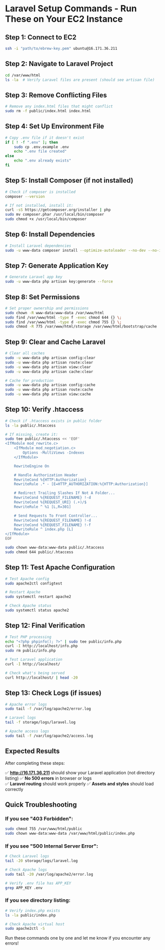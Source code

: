 # Laravel Setup Commands - Run These on Your EC2 Instance

## Step 1: Connect to EC2

```bash
ssh -i "path/to/ebrew-key.pem" ubuntu@16.171.36.211
```

## Step 2: Navigate to Laravel Project

```bash
cd /var/www/html
ls -la  # Verify Laravel files are present (should see artisan file)
```

## Step 3: Remove Conflicting Files

```bash
# Remove any index.html files that might conflict
sudo rm -f public/index.html index.html
```

## Step 4: Set Up Environment File

```bash
# Copy .env file if it doesn't exist
if [ ! -f ".env" ]; then
    sudo cp .env.example .env
    echo ".env file created"
else
    echo ".env already exists"
fi
```

## Step 5: Install Composer (if not installed)

```bash
# Check if composer is installed
composer --version

# If not installed, install it:
curl -sS https://getcomposer.org/installer | php
sudo mv composer.phar /usr/local/bin/composer
sudo chmod +x /usr/local/bin/composer
```

## Step 6: Install Dependencies

```bash
# Install Laravel dependencies
sudo -u www-data composer install --optimize-autoloader --no-dev --no-interaction
```

## Step 7: Generate Application Key

```bash
# Generate Laravel app key
sudo -u www-data php artisan key:generate --force
```

## Step 8: Set Permissions

```bash
# Set proper ownership and permissions
sudo chown -R www-data:www-data /var/www/html
sudo find /var/www/html -type f -exec chmod 644 {} \;
sudo find /var/www/html -type d -exec chmod 755 {} \;
sudo chmod -R 775 /var/www/html/storage /var/www/html/bootstrap/cache
```

## Step 9: Clear and Cache Laravel

```bash
# Clear all caches
sudo -u www-data php artisan config:clear
sudo -u www-data php artisan route:clear
sudo -u www-data php artisan view:clear
sudo -u www-data php artisan cache:clear

# Cache for production
sudo -u www-data php artisan config:cache
sudo -u www-data php artisan route:cache
sudo -u www-data php artisan view:cache
```

## Step 10: Verify .htaccess

```bash
# Check if .htaccess exists in public folder
ls -la public/.htaccess

# If missing, create it:
sudo tee public/.htaccess << 'EOF'
<IfModule mod_rewrite.c>
    <IfModule mod_negotiation.c>
        Options -MultiViews -Indexes
    </IfModule>

    RewriteEngine On

    # Handle Authorization Header
    RewriteCond %{HTTP:Authorization} .
    RewriteRule .* - [E=HTTP_AUTHORIZATION:%{HTTP:Authorization}]

    # Redirect Trailing Slashes If Not A Folder...
    RewriteCond %{REQUEST_FILENAME} !-d
    RewriteCond %{REQUEST_URI} (.+)/$
    RewriteRule ^ %1 [L,R=301]

    # Send Requests To Front Controller...
    RewriteCond %{REQUEST_FILENAME} !-d
    RewriteCond %{REQUEST_FILENAME} !-f
    RewriteRule ^ index.php [L]
</IfModule>
EOF

sudo chown www-data:www-data public/.htaccess
sudo chmod 644 public/.htaccess
```

## Step 11: Test Apache Configuration

```bash
# Test Apache config
sudo apache2ctl configtest

# Restart Apache
sudo systemctl restart apache2

# Check Apache status
sudo systemctl status apache2
```

## Step 12: Final Verification

```bash
# Test PHP processing
echo "<?php phpinfo(); ?>" | sudo tee public/info.php
curl -I http://localhost/info.php
sudo rm public/info.php

# Test Laravel application
curl -I http://localhost/

# Check what's being served
curl http://localhost/ | head -20
```

## Step 13: Check Logs (if issues)

```bash
# Apache error logs
sudo tail -f /var/log/apache2/error.log

# Laravel logs
tail -f storage/logs/laravel.log

# Apache access logs
sudo tail -f /var/log/apache2/access.log
```

## Expected Results

After completing these steps:

✅ **http://16.171.36.211** should show your Laravel application (not directory listing)
✅ **No 500 errors** in browser or logs  
✅ **Laravel routing** should work properly
✅ **Assets and styles** should load correctly

## Quick Troubleshooting

### If you see "403 Forbidden":

```bash
sudo chmod 755 /var/www/html/public
sudo chown www-data:www-data /var/www/html/public/index.php
```

### If you see "500 Internal Server Error":

```bash
# Check Laravel logs
tail -20 storage/logs/laravel.log

# Check Apache logs
sudo tail -20 /var/log/apache2/error.log

# Verify .env file has APP_KEY
grep APP_KEY .env
```

### If you see directory listing:

```bash
# Verify index.php exists
ls -la public/index.php

# Check Apache virtual host
sudo apache2ctl -S
```

Run these commands one by one and let me know if you encounter any errors!
